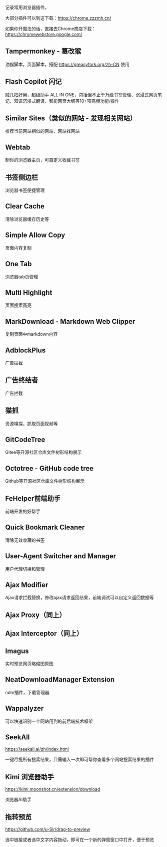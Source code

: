 记录常用浏览器插件。

大部分插件可以到这下载：https://chrome.zzzmh.cn/

如果你开魔法的话，直接去Chrome商店下载：https://chromewebstore.google.com/

## Tampermonkey - 篡改猴

油猴脚本，页面脚本，搭配 https://greasyfork.org/zh-CN 使用

## Flash Copilot 闪记

贼几把好用，超级助手 ALL IN ONE，包括但不止于万级书签管理、沉浸式网页笔记、双语沉浸式翻译、智能网页大纲等10+项高频功能/操作

## Similar Sites（类似的网站 - 发现相关网站）

推荐当前网站相似的网站，网站找网站

## Webtab

制你的浏览器主页，可自定义收藏书签

## 书签侧边栏

浏览器书签便捷管理

## Clear Cache

清除浏览器缓存历史等

## Simple Allow Copy

页面内容复制

## One Tab

浏览器tab页管理

## Multi Highlight

页面搜索高亮

## MarkDownload - Markdown Web Clipper

复制页面中markdown内容

## AdblockPlus

广告拦截

## 广告终结者

广告拦截

## 猫抓

资源嗅探，抓取页面视频等

## GitCodeTree

Gitee等开源社区仓库文件树形结构展示

## Octotree - GitHub code tree

Github等开源社区仓库文件树形结构展示

## FeHelper前端助手

前端开发的好帮手

## Quick Bookmark Cleaner

清除无效收藏的书签

## User-Agent Switcher and Manager

用户代理切换和管理

## Ajax Modifier

Ajax请求拦截替换，修改ajax请求返回结果，前端调试可以自定义返回数据等

## Ajax Proxy（同上）

## Ajax Interceptor（同上）

## Imagus

实时预览网页略缩图原图

## NeatDownloadManager Extension

ndm插件，下载管理器

## Wappalyzer

可以快速识别一个网站用到的前后端技术框架

## SeekAll

https://seekall.ai/zh/index.html

一键尽揽所有搜索结果，只需输入一次即可帮你查看多个网站搜索结果的插件

## Kimi 浏览器助手

https://kimi.moonshot.cn/extension/download

浏览器AI助手

## 拖转预览

https://github.com/u-Sir/drag-to-preview

选中链接或者选中文字内容拖动，即可在一个新的弹窗窗口中打开，便于预览